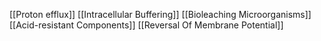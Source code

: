 [[Proton efflux]]
[[Intracellular Buffering]]
[[Bioleaching Microorganisms]]
[[Acid-resistant Components]]
[[Reversal Of Membrane Potential]]
